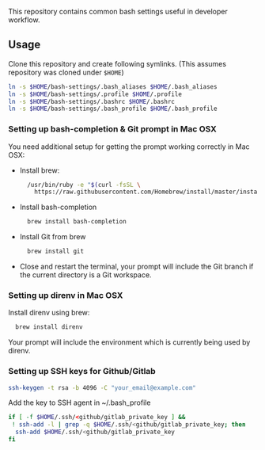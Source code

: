 This repository contains common bash settings useful in developer workflow.

## Usage
Clone this repository and create following symlinks. (This assumes repository was
cloned under `$HOME`)
```bash
ln -s $HOME/bash-settings/.bash_aliases $HOME/.bash_aliases
ln -s $HOME/bash-settings/.profile $HOME/.profile
ln -s $HOME/bash-settings/.bashrc $HOME/.bashrc
ln -s $HOME/bash-settings/.bash_profile $HOME/.bash_profile
```

### Setting up bash-completion & Git prompt in Mac OSX
You need additional setup for getting the prompt working correctly in
Mac OSX:

* Install brew:
  ```bash
    /usr/bin/ruby -e "$(curl -fsSL \
      https://raw.githubusercontent.com/Homebrew/install/master/install)"
  ```
* Install bash-completion
  ```bash
    brew install bash-completion
  ```
* Install Git from brew
  ```bash
    brew install git
  ```
* Close and restart the terminal, your prompt will include the Git branch if the
  current directory is a Git workspace.

### Setting up direnv in Mac OSX
Install direnv using brew:
```bash
  brew install direnv
```
Your prompt will include the environment which is currently being used by
direnv.

### Setting up SSH keys for Github/Gitlab
```bash
ssh-keygen -t rsa -b 4096 -C "your_email@example.com"
```

Add the key to SSH agent in ~/.bash_profile
```bash
if [ -f $HOME/.ssh/<github/gitlab_private_key ] &&
 ! ssh-add -l | grep -q $HOME/.ssh/<github/gitlab_private_key; then
  ssh-add $HOME/.ssh/<github/gitlab_private_key
fi
```
